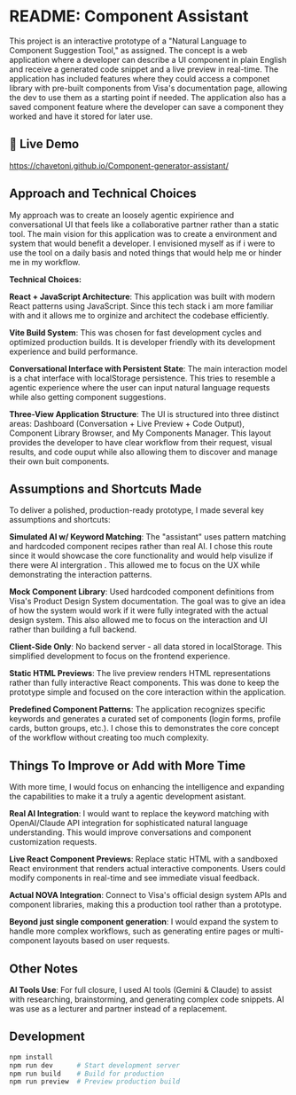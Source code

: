 # README: Component Assistant

This project is an interactive prototype of a "Natural Language to Component Suggestion Tool," as assigned. The concept is a web application where a developer can describe a UI component in plain English and receive a generated code snippet and a live preview in real-time.  The application has included features where they could access a componet library with pre-built components from Visa's documentation page, allowing the dev to use them as a starting point if needed.  The application also has a saved component feature where the developer can save a component they worked and have it stored for later use.  

## 🚀 Live Demo
https://chavetoni.github.io/Component-generator-assistant/


## Approach and Technical Choices

My approach was to create an loosely agentic expirience and conversational UI that feels like a collaborative partner rather than a static tool. The main vision for this application was to create a environment and system that would benefit a developer.  I envisioned myself as if i were to use the tool on a daily basis and noted things that would help me or hinder me in my workflow.

**Technical Choices:**

**React + JavaScript Architecture**: This application was built with modern React patterns using JavaScript.  Since this tech stack i am more familiar with and it allows me to orginize and architect the codebase efficiently. 

**Vite Build System**: This was chosen for fast development cycles and optimized production builds. It is developer friendly with its development experience and build performance.

**Conversational Interface with Persistent State**: The main interaction model is a chat interface with localStorage persistence. This tries to resemble a agentic experience where the user can input natural language requests while also getting component suggestions. 

**Three-View Application Structure**: The UI is structured into three distinct areas: Dashboard (Conversation + Live Preview + Code Output), Component Library Browser, and My Components Manager. This layout provides the developer to have clear workflow from their request, visual results, and code ouput while also allowing them to discover and manage their own buit components.


## Assumptions and Shortcuts Made

To deliver a polished, production-ready prototype, I made several key assumptions and shortcuts:

**Simulated AI w/ Keyword Matching**: The "assistant" uses pattern matching and hardcoded component recipes rather than real AI. I chose this route since it would showcase the core functionality and would help visulize if there were AI intergration . This allowed me to focus on the UX while demonstrating the interaction patterns.

**Mock Component Library**: Used hardcoded component definitions from Visa's Product Design System documentation.  The goal was to give an idea of how the system would work if it were fully integrated with the actual design system. This also allowed me to focus on the interaction and UI rather than building a full backend.

**Client-Side Only**: No backend server - all data stored in localStorage. This simplified development to focus on the frontend experience.

**Static HTML Previews**: The live preview renders HTML representations rather than fully interactive React components. This was done to keep the prototype simple and focused on the core interaction within the application.

**Predefined Component Patterns**: The application recognizes specific keywords and generates a curated set of components (login forms, profile cards, button groups, etc.). I chose this to demonstrates the core concept of the workflow without creating too much complexity.

## Things To Improve or Add with More Time

With more time, I would focus on enhancing the intelligence and expanding the capabilities to make it a truly a agentic development asistant.

**Real AI Integration**: I would want to replace the keyword matching with OpenAI/Claude API integration for sophisticated natural language understanding. This would improve conversations and component customization requests.

**Live React Component Previews**: Replace static HTML with a sandboxed React environment that renders actual interactive components. Users could modify components in real-time and see immediate visual feedback.

**Actual NOVA Integration**: Connect to Visa's official design system APIs and component libraries, making this a production tool rather than a prototype.

**Beyond just single component generation**: I would expand the system to handle more complex workflows, such as generating entire pages or multi-component layouts based on user requests.

## Other Notes ##

**AI Tools Use**: For full closure, I used AI tools (Gemini & Claude) to assist with researching, brainstorming, and generating complex code snippets. AI was use as a lecturer and partner instead of a replacement.

## Development

```bash
npm install
npm run dev      # Start development server
npm run build    # Build for production
npm run preview  # Preview production build
```

